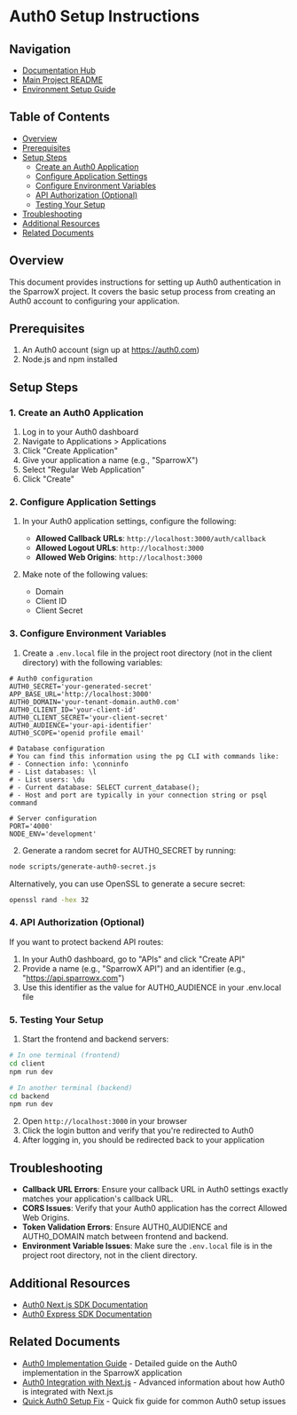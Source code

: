 # Auth0 Setup Instructions

## Navigation

- [Documentation Hub](./docs/README.md)
- [Main Project README](./README.md)
- [Environment Setup Guide](./ENVIRONMENT-SETUP.md)

## Table of Contents
- [Overview](#overview)
- [Prerequisites](#prerequisites)
- [Setup Steps](#setup-steps)
  - [Create an Auth0 Application](#1-create-an-auth0-application)
  - [Configure Application Settings](#2-configure-application-settings)
  - [Configure Environment Variables](#3-configure-environment-variables)
  - [API Authorization (Optional)](#4-api-authorization-optional)
  - [Testing Your Setup](#5-testing-your-setup)
- [Troubleshooting](#troubleshooting)
- [Additional Resources](#additional-resources)
- [Related Documents](#related-documents)

## Overview

This document provides instructions for setting up Auth0 authentication in the SparrowX project. It covers the basic setup process from creating an Auth0 account to configuring your application.

## Prerequisites

1. An Auth0 account (sign up at https://auth0.com)
2. Node.js and npm installed

## Setup Steps

### 1. Create an Auth0 Application

1. Log in to your Auth0 dashboard
2. Navigate to Applications > Applications
3. Click "Create Application"
4. Give your application a name (e.g., "SparrowX")
5. Select "Regular Web Application"
6. Click "Create"

### 2. Configure Application Settings

1. In your Auth0 application settings, configure the following:

   - **Allowed Callback URLs**: `http://localhost:3000/auth/callback`
   - **Allowed Logout URLs**: `http://localhost:3000`
   - **Allowed Web Origins**: `http://localhost:3000`
   
2. Make note of the following values:
   - Domain
   - Client ID
   - Client Secret

### 3. Configure Environment Variables

1. Create a `.env.local` file in the project root directory (not in the client directory) with the following variables:

```
# Auth0 configuration
AUTH0_SECRET='your-generated-secret'
APP_BASE_URL='http://localhost:3000'
AUTH0_DOMAIN='your-tenant-domain.auth0.com'
AUTH0_CLIENT_ID='your-client-id'
AUTH0_CLIENT_SECRET='your-client-secret'
AUTH0_AUDIENCE='your-api-identifier'
AUTH0_SCOPE='openid profile email'

# Database configuration
# You can find this information using the pg CLI with commands like:
# - Connection info: \conninfo
# - List databases: \l
# - List users: \du
# - Current database: SELECT current_database();
# - Host and port are typically in your connection string or psql command

# Server configuration
PORT='4000'
NODE_ENV='development'
```

2. Generate a random secret for AUTH0_SECRET by running:

```bash
node scripts/generate-auth0-secret.js
```

Alternatively, you can use OpenSSL to generate a secure secret:

```bash
openssl rand -hex 32
```

### 4. API Authorization (Optional)

If you want to protect backend API routes:

1. In your Auth0 dashboard, go to "APIs" and click "Create API"
2. Provide a name (e.g., "SparrowX API") and an identifier (e.g., "https://api.sparrowx.com")
3. Use this identifier as the value for AUTH0_AUDIENCE in your .env.local file

### 5. Testing Your Setup

1. Start the frontend and backend servers:

```bash
# In one terminal (frontend)
cd client
npm run dev

# In another terminal (backend)
cd backend
npm run dev
```

2. Open `http://localhost:3000` in your browser
3. Click the login button and verify that you're redirected to Auth0
4. After logging in, you should be redirected back to your application

## Troubleshooting

- **Callback URL Errors**: Ensure your callback URL in Auth0 settings exactly matches your application's callback URL.
- **CORS Issues**: Verify that your Auth0 application has the correct Allowed Web Origins.
- **Token Validation Errors**: Ensure AUTH0_AUDIENCE and AUTH0_DOMAIN match between frontend and backend.
- **Environment Variable Issues**: Make sure the `.env.local` file is in the project root directory, not in the client directory.

## Additional Resources

- [Auth0 Next.js SDK Documentation](https://auth0.github.io/nextjs-auth0/modules/index.html)
- [Auth0 Express SDK Documentation](https://auth0.github.io/express-openid-connect/)

## Related Documents

- [Auth0 Implementation Guide](./client/AUTH0-README.md) - Detailed guide on the Auth0 implementation in the SparrowX application
- [Auth0 Integration with Next.js](./client/AUTH0-INTEGRATION.md) - Advanced information about how Auth0 is integrated with Next.js
- [Quick Auth0 Setup Fix](./client/SETUP-AUTH0.md) - Quick fix guide for common Auth0 setup issues 
